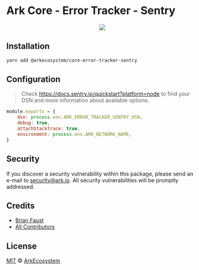 # Ark Core - Error Tracker - Sentry

<p align="center">
    <img src="../../banner.png?sanitize=true" />
</p>

## Installation

```bash
yarn add @arkecosystem/core-error-tracker-sentry
```

## Configuration

> Check https://docs.sentry.io/quickstart?platform=node to find your DSN and more information about available options.

```js
module.exports = {
	dsn: process.env.ARK_ERROR_TRACKER_SENTRY_DSN,
	debug: true,
	attachStacktrace: true,
	environment: process.env.ARK_NETWORK_NAME,
}
```

## Security

If you discover a security vulnerability within this package, please send an e-mail to security@ark.io. All security vulnerabilities will be promptly addressed.

## Credits

-   [Brian Faust](https://github.com/faustbrian)
-   [All Contributors](../../../../contributors)

## License

[MIT](LICENSE) © [ArkEcosystem](https://ark.io)
